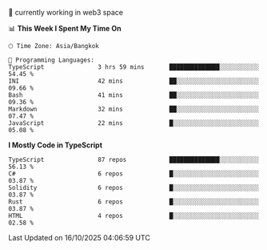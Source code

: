 🔭 currently working in web3 space

<!--START_SECTION:waka-->
📊 **This Week I Spent My Time On** 

```text
🕑︎ Time Zone: Asia/Bangkok

💬 Programming Languages: 
TypeScript               3 hrs 59 mins       ██████████████░░░░░░░░░░░   54.45 % 
INI                      42 mins             ██░░░░░░░░░░░░░░░░░░░░░░░   09.66 % 
Bash                     41 mins             ██░░░░░░░░░░░░░░░░░░░░░░░   09.36 % 
Markdown                 32 mins             ██░░░░░░░░░░░░░░░░░░░░░░░   07.47 % 
JavaScript               22 mins             █░░░░░░░░░░░░░░░░░░░░░░░░   05.08 % 
```

**I Mostly Code in TypeScript** 

```text
TypeScript               87 repos            ██████████████░░░░░░░░░░░   56.13 % 
C#                       6 repos             █░░░░░░░░░░░░░░░░░░░░░░░░   03.87 % 
Solidity                 6 repos             █░░░░░░░░░░░░░░░░░░░░░░░░   03.87 % 
Rust                     6 repos             █░░░░░░░░░░░░░░░░░░░░░░░░   03.87 % 
HTML                     4 repos             █░░░░░░░░░░░░░░░░░░░░░░░░   02.58 % 
```




 Last Updated on 16/10/2025 04:06:59 UTC
<!--END_SECTION:waka-->
